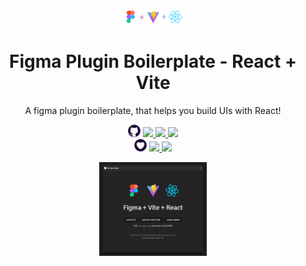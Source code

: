 <!-- Logo -->
<p align="center">
  <img src="https://raw.githubusercontent.com/CoconutGoodie/figma-plugin-react-vite/master/.github/assets/logo.png" height="25px" alt="Logo"/>
</p>
<h1 align="center">Figma Plugin Boilerplate - React + Vite</h1>

<!-- Slogan -->
<p align="center">
   A figma plugin boilerplate, that helps you build UIs with React!
</p>

<!-- Badges -->
<p align="center">

  <!-- Github Badges -->
  <img src="https://raw.githubusercontent.com/TheSpawnProject/TheSpawnLanguage/master/.github/assets/github-badge.png" height="20px"/>
  <a href="https://github.com/TheSpawnProject/TheSpawnLanguage/commits/master">
    <img src="https://img.shields.io/github/last-commit/TheSpawnProject/TheSpawnLanguage"/>
  </a>
  <a href="https://github.com/TheSpawnProject/TheSpawnLanguage/issues">
    <img src="https://img.shields.io/github/issues/TheSpawnProject/TheSpawnLanguage"/>
  </a>
  <a href="https://github.com/TheSpawnProject/TheSpawnLanguage/tree/master/src">
    <img src="https://img.shields.io/github/languages/code-size/TheSpawnProject/TheSpawnLanguage"/>
  </a>

  <br/>

  <!-- Support Badges -->
  <img src="https://raw.githubusercontent.com/TheSpawnProject/TheSpawnLanguage/master/.github/assets/support-badge.png" height="20px"/>
  <a href="https://discord.gg/KNxxdvN">
    <img src="https://img.shields.io/discord/610497509437210624?label=discord"/>
  </a>
  <a href="https://www.patreon.com/iGoodie">
    <img src="https://img.shields.io/endpoint.svg?url=https%3A%2F%2Fshieldsio-patreon.vercel.app%2Fapi%3Fusername%3DiGoodie%26type%3Dpatrons"/>
  </a>
</p>

<p align="center">
  <img src="https://raw.githubusercontent.com/CoconutGoodie/figma-plugin-react-vite/master/.github/assets/preview.png" height="150" alt="Preview" />
</p>
